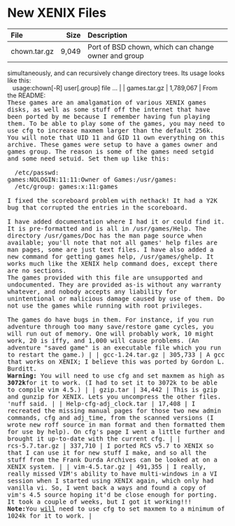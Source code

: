 # New XENIX Files
| File            |        Size | Description        |
|:----------------|------------:|:-------------------|
| chown.tar.gz | 9,049 | Port of BSD chown, which can change owner and group
simultaneously, and can recursively change directory trees.  Its usage looks
like this:<br><nobr>&nbsp;&nbsp;&nbsp;usage:chown[-R] user[.group] file ...</nobr> |
| games.tar.gz | 1,789,067 | From the README:<tt><br>These games are an
amalgamation of various XENIX games disks, as well as some stuff off the
internet that have been ported by me because I remember having fun playing
them.  To be able to play some of the games, you may need to use cfg to
increase maxmem larger than the default 256k. You will note that UID 11 and
GID 11 own everything on this archive. These games were setup to have a
games owner and games group.  The reason is some of the games need setgid
and some need setuid. Set them up like this:<br><br>
&nbsp;&nbsp;/etc/passwd: <nobr>games:NOLOGIN:11:11:Owner of Games:/usr/games:</nobr><br>
&nbsp;&nbsp;/etc/group: <nobr>games:<nobr>x:11:games</nobr></nobr><br><br>
I fixed the scoreboard problem with nethack!  It had a Y2K bug that corrupted
the entries in the scoreboard.<br><br>
I have added documentation where I had it or could find it.  It is 
pre-formatted and is all in /usr/games/Help.  The directory /usr/games/Doc 
has the man page source when available; you'll note that not all games' help 
files are man pages, some are just text files.  I have also added a new command
for getting games help, /usr/games/ghelp.  It works much like the XENIX help
command does, except there are no sections.<br>
The games provided with this file are unsupported and undocumented.  They
are provided as-is without any warranty whatever, and nobody accepts any
liability for unintentional or malicious damage caused by use of them.
Do not use the games while running with root privileges.<br><br>
The games do have bugs in them. For instance, if you run adventure through 
too many save/restore game cycles, you will run out of memory.  One will
probably work, 10 might work, 20 is iffy, and 1,000 will cause problems. 
(An adventure "saved game" is an executable file which you run to restart the game.) |
| gcc&#8209;1.24.tar.gz | 305,733 | A gcc that works on XENIX; I believe this
was ported by Gordon L. Burditt.<br>
<b>Warning:&nbsp;</b>You will need to use cfg and set maxmem as high as
<b>3072k</b>for it to work. (I had to set it to 3072k to be able to compile
vim 4.5.) |
| gzip.tar | 34,442 | This is gzip and gunzip for XENIX.  Lets you uncompress 
the other files.  'nuff said. |
| Help&#8209;cfg&#8209;adj_clock.tar | 17,408 | I recreated the missing 
manual pages for those two new admin commands, cfg and adj_time, from the
scanned versions (I wrote new roff source in man format and then formatted
them for use by help).  On cfg's page I went a little further and brought it 
up-to-date with the current cfg. |
| rcs&#8209;5.7.tar.gz | 337,710 | I ported RCS v5.7 to XENIX so that I can 
use it for new stuff I make, and so all the stuff from the Frank Durda Archives
can be looked at on a XENIX system. |
| vim&#8209;4.5.tar.gz | 491,355 | I really, really missed VIM's ability to 
have multi-windows in a VI session when I started using XENIX again, which
only had vanilla vi. So, I went back a ways and found a copy of vim's 4.5
source hoping it'd be close enough for porting.  It took a couple of weeks,
but I got it working!!!<br>
<b>Note:</b>You <u>will</u> need to use cfg to set maxmem to a minimum of
1024k for it to work. |
